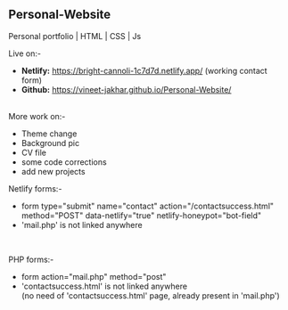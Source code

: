 <h2>Personal-Website</h2>

Personal portfolio | HTML | CSS | Js

Live on:-<br>
- <b>Netlify:</b> https://bright-cannoli-1c7d7d.netlify.app/  (working contact form)
- <b>Github:</b> https://vineet-jakhar.github.io/Personal-Website/
<br><br>

More work on:-<br>
- Theme change
- Background pic
- CV file
- some code corrections
- add new projects

Netlify forms:-<br>
- form type="submit" name="contact"  action="/contactsuccess.html" method="POST" data-netlify="true" netlify-honeypot="bot-field"
- 'mail.php' is not linked anywhere



<br>

PHP forms:-<br>
- form   action="mail.php" method="post" 
- 'contactsuccess.html' is not linked anywhere<br>
(no need of 'contactsuccess.html' page, already present in 'mail.php')

